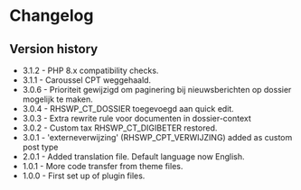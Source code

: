 # Changelog

## Version history
* 3.1.2 - PHP 8.x compatibility checks.
* 3.1.1 - Caroussel CPT weggehaald.
* 3.0.6 - Prioriteit gewijzigd om paginering bij nieuwsberichten op dossier mogelijk te maken.
* 3.0.4 - RHSWP_CT_DOSSIER toegevoegd aan quick edit.
* 3.0.3 - Extra rewrite rule voor documenten in dossier-context
* 3.0.2 - Custom tax RHSWP_CT_DIGIBETER restored.
* 3.0.1 - 'externeverwijzing' (RHSWP_CPT_VERWIJZING) added as custom post type
* 2.0.1 - Added translation file. Default language now English.
* 1.0.1 - More code transfer from theme files.
* 1.0.0 - First set up of plugin files.

